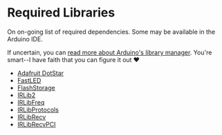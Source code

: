 # Required Libraries

On on-going list of required dependencies. Some may be available in the Arduino IDE.

If uncertain, you can [read more about Arduino's library manager](https://www.arduino.cc/en/guide/libraries). You're smart--I have faith that you can figure it out ❤️

* [Adafruit DotStar](https://github.com/adafruit/Adafruit_DotStar)
* [FastLED](https://github.com/FastLED/FastLED)
* [FlashStorage](https://github.com/cmaglie/FlashStorage)
* [IRLib2](https://github.com/cyborg5/IRLib2/tree/master/IRLib2)
* [IRLibFreq](https://github.com/cyborg5/IRLib2/tree/master/IRLibFreq)
* [IRLibProtocols](https://github.com/cyborg5/IRLib2/tree/master/IRLibProtocols)
* [IRLibRecv](https://github.com/cyborg5/IRLib2/tree/master/IRLibRecv)
* [IRLibRecvPCI](https://github.com/cyborg5/IRLib2/tree/master/IRLibRecvPCI)
